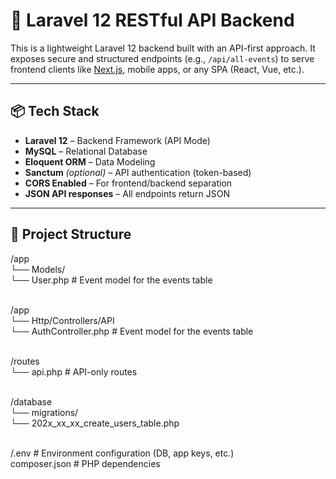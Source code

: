 # 🎯 Laravel 12 RESTful API Backend

This is a lightweight Laravel 12 backend built with an API-first approach. It exposes secure and structured endpoints (e.g., `/api/all-events`) to serve frontend clients like [Next.js](https://nextjs.org/), mobile apps, or any SPA (React, Vue, etc.).

---

## 📦 Tech Stack

- **Laravel 12** – Backend Framework (API Mode)
- **MySQL** – Relational Database
- **Eloquent ORM** – Data Modeling
- **Sanctum** *(optional)* – API authentication (token-based)
- **CORS Enabled** – For frontend/backend separation
- **JSON API responses** – All endpoints return JSON

---

## 📁 Project Structure
/app <br>
└── Models/ <br>
└── User.php # Event model for the events table <br><br>

/app <br>
└── Http/Controllers/API <br>
└── AuthController.php # Event model for the events table <br><br>

/routes <br>
└── api.php # API-only routes <br><br>

/database <br>
└── migrations/ <br>
└── 202x_xx_xx_create_users_table.php <br><br>

/.env # Environment configuration (DB, app keys, etc.)<br>
composer.json # PHP dependencies
